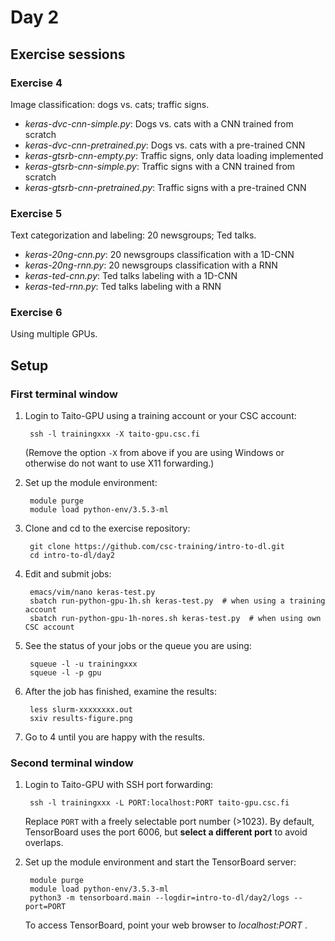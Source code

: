 # Day 2

## Exercise sessions

### Exercise 4

Image classification: dogs vs. cats; traffic signs.

* *keras-dvc-cnn-simple.py*: Dogs vs. cats with a CNN trained from scratch
* *keras-dvc-cnn-pretrained.py*: Dogs vs. cats with a pre-trained CNN
* *keras-gtsrb-cnn-empty.py*: Traffic signs, only data loading implemented
* *keras-gtsrb-cnn-simple.py*: Traffic signs with a CNN trained from scratch
* *keras-gtsrb-cnn-pretrained.py*: Traffic signs with a pre-trained CNN

### Exercise 5

Text categorization and labeling: 20 newsgroups; Ted talks.

* *keras-20ng-cnn.py*: 20 newsgroups classification with a 1D-CNN
* *keras-20ng-rnn.py*: 20 newsgroups classification with a RNN
* *keras-ted-cnn.py*: Ted talks labeling with a 1D-CNN
* *keras-ted-rnn.py*: Ted talks labeling with a RNN

### Exercise 6

Using multiple GPUs.

## Setup

### First terminal window

1. Login to Taito-GPU using a training account or your CSC account:

        ssh -l trainingxxx -X taito-gpu.csc.fi
        
   (Remove the option `-X` from above if you are using Windows or otherwise do not want to use X11 forwarding.)

2. Set up the module environment:

        module purge
        module load python-env/3.5.3-ml
    
3. Clone and cd to the exercise repository:

        git clone https://github.com/csc-training/intro-to-dl.git
        cd intro-to-dl/day2

4. Edit and submit jobs:

        emacs/vim/nano keras-test.py
        sbatch run-python-gpu-1h.sh keras-test.py  # when using a training account
        sbatch run-python-gpu-1h-nores.sh keras-test.py  # when using own CSC account

5. See the status of your jobs or the queue you are using:

        squeue -l -u trainingxxx
        squeue -l -p gpu

6. After the job has finished, examine the results:

        less slurm-xxxxxxxx.out
        sxiv results-figure.png

7. Go to 4 until you are happy with the results.

### Second terminal window

1. Login to Taito-GPU with SSH port forwarding:

        ssh -l trainingxxx -L PORT:localhost:PORT taito-gpu.csc.fi
        
   Replace `PORT` with a freely selectable port number (>1023). By default, TensorBoard uses the port 6006, but **select a different port** to avoid overlaps. 

2. Set up the module environment and start the TensorBoard server:

        module purge
        module load python-env/3.5.3-ml
        python3 -m tensorboard.main --logdir=intro-to-dl/day2/logs --port=PORT

    To access TensorBoard, point your web browser to *localhost:PORT* .
